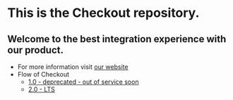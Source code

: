 # This is the Checkout repository.

## Welcome to the best integration experience with our product.

- For more information visit [our website](https://www.brazabank.com.br/checkout/)
- Flow of Checkout
  - [1.0 - deprecated - out of service soon](flow-checkout-v1.md)
  - [2.0 - LTS](flow-checkout-v2.md)